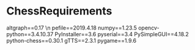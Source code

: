 # ChessRequirements

altgraph==0.17 \n
pefile==2019.4.18
numpy==1.23.5
opencv-python==3.4.10.37
PyInstaller==3.6
pyserial==3.4
PySimpleGUI==4.18.2
python-chess==0.30.1
gTTS==2.3.1
pygame==1.9.6
